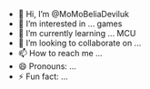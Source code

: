 - 👋 Hi, I’m @MoMoBeliaDeviluk
- 👀 I’m interested in ... games
- 🌱 I’m currently learning ... MCU
- 💞️ I’m looking to collaborate on ...
- 📫 How to reach me ...
- 😄 Pronouns: ...
- ⚡ Fun fact: ...

<!---
MoMoBeliaDeviluk/MoMoBeliaDeviluk is a ✨ special ✨ repository because its `README.md` (this file) appears on your GitHub profile.
You can click the Preview link to take a look at your changes.
--->
